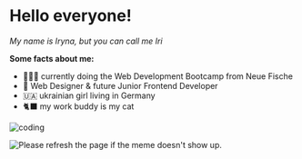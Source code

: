 # Hello everyone!

_My name is Iryna, but you can call me Iri_

**Some facts about me:**
- 👩🏻‍💻 currently doing the Web Development Bootcamp from Neue Fische
- 👾 Web Designer & future Junior Frontend Developer 
- 🇺🇦 ukrainian girl living in Germany
- 🐈‍⬛ my work buddy is my cat

![coding](https://media.giphy.com/media/7NoNw4pMNTvgc/giphy.gif)

<img src='URL' title="Meme" alt="Please refresh the page if the meme doesn't show up.">
